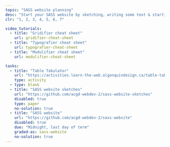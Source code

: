 ```yaml
---
topic: "SASS website planning"
desc: "Start your SASS website by sketching, writing some text & starting to code."
clr: "1, 2, 3, 4, 5, 6, 7"

video_tutorials:
  - title: "Gridifier cheat sheet"
    url: gridifier-cheat-sheet
  - title: "Typografier cheat sheet"
    url: typografier-cheat-sheet
  - title: "Modulifier cheat sheet"
    url: modulifier-cheat-sheet

tasks:
  - title: "Table Tabulator"
    url: "https://activities.learn-the-web.algonquindesign.ca/table-tabulator/"
    type: activity
  - type: blank
  - title: "SASS website sketches"
    url: "https://github.com/acgd-webdev-2/sass-website-sketches"
    disabled: true
    type: paper
    no-solution: true
  - title: "SASS website"
    url: "https://github.com/acgd-webdev-2/sass-website"
    disabled: true
    due: "Midnight, last day of term"
    graded-as: sass-website
    no-solution: true
---
```

